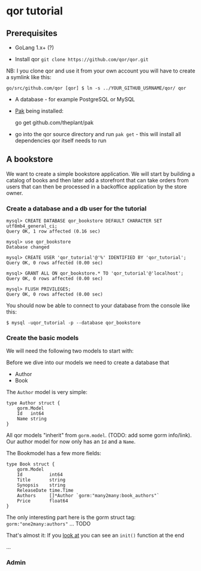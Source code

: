 # qor tutorial

## Prerequisites

* GoLang 1.x+ (?)

* Install qor `git clone https://github.com/qor/qor.git`

NB: I you clone qor and use it from your own account you will have to create a symlink like this:

    go/src/github.com/qor [qor] $ ln -s ../YOUR_GITHUB_USRNAME/qor/ qor

* A database - for example PostgreSQL or MySQL

* [Pak](https://github.com/theplant/pak) being installed:

    go get github.com/theplant/pak

* go into the qor source directory and run `pak get` - this will install all dependencies qor itself needs to run

## A bookstore

We want to create a simple bookstore application. We will start by building a catalog of books and then later add a storefront that can take orders from users that can then be processed in a backoffice application by the store owner.

### Create a database and a db user for the tutorial

    mysql> CREATE DATABASE qor_bookstore DEFAULT CHARACTER SET utf8mb4_general_ci;
    Query OK, 1 row affected (0.16 sec)

    mysql> use qor_bookstore
    Database changed

    mysql> CREATE USER 'qor_tutorial'@'%' IDENTIFIED BY 'qor_tutorial';
    Query OK, 0 rows affected (0.00 sec)

    mysql> GRANT ALL ON qor_bookstore.* TO 'qor_tutorial'@'localhost';
    Query OK, 0 rows affected (0.00 sec)

    mysql> FLUSH PRIVILEGES;
    Query OK, 0 rows affected (0.00 sec)

You should now be able to connect to your database from the console like this:

    $ mysql -uqor_tutorial -p --database qor_bookstore

### Create the basic models

We will need the following two models to start with:

Before we dive into our models we need to create a database that

* Author
* Book

The `Author` model is very simple:

    type Author struct {
	    gorm.Model
	    Id   int64
	    Name string
    }

All qor models "inherit" from `gorm.model`. (TODO: add some gorm info/link).
Our author model for now only has an `Id` and a `Name`.

The Bookmodel has a few more fields:

    type Book struct {
    	gorm.Model
    	Id          int64
    	Title       string
    	Synopsis    string
    	ReleaseDate time.Time
    	Authors     []*Author `gorm:"many2many:book_authors"`
    	Price       float64
    }

The only interesting part here is the gorm struct tag: `gorm:"one2many:authors"` ... TODO

That's almost it: If you [look at](https://github.com/fvbock/qor/tree/master/example/tutorial/models.go) you can see an `init()` function at the end

...

### Admin
